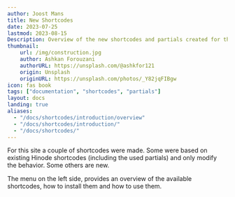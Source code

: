 ```yaml
---
author: Joost Mans
title: New Shortcodes
date: 2023-07-25
lastmod: 2023-08-15
Description: Overview of the new shortcodes and partials created for this site.
thumbnail:
    url: /img/construction.jpg
    author: Ashkan Forouzani
    authorURL: https://unsplash.com/@ashkfor121
    origin: Unsplash
    originURL: https://unsplash.com/photos/_Y82jqFIBgw
icon: fas book
tags: ["documentation", "shortcodes", "partials"]
layout: docs
landing: true
aliases:
  - "/docs/shortcodes/introduction/overview"
  - "/docs/shortcodes/introduction/"
  - "/docs/shortcodes/"
---
```

<!-- cSpell:ignore joost shortcodes Ashkan Forouzani shortcodespartials Hinode lastmod -->  

For this site a couple of shortcodes were made. Some were based on existing Hinode shortcodes (including the used partials) and only modify the behavior. Some others are new.

The menu on the left side, provides an overview of the available shortcodes, how to install them and how to use them.
